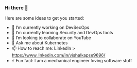 ### Hi there 👋

Here are some ideas to get you started:

- 🔭 I’m currently working on DevSecOps
- 🌱 I’m currently learning Security and DevOps tools
- 👯 I’m looking to collaborate on YouTube
- 💬 Ask me about Kubernetes
- 📫 How to reach me: LinkedIn > https://www.linkedin.com/in/vishalkapse9696/
- ⚡ Fun fact: I am a mechanical engineer loving software stuff 
